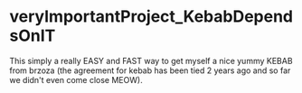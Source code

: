 # veryImportantProject_KebabDependsOnIT
This simply a really EASY and FAST way to get myself a nice yummy KEBAB from brzoza (the agreement for kebab has been tied 2 years ago and so far we didn't even come close MEOW).
